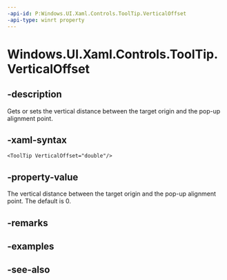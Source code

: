 ```yaml
---
-api-id: P:Windows.UI.Xaml.Controls.ToolTip.VerticalOffset
-api-type: winrt property
---
```


<!-- Property syntax
public double VerticalOffset { get;  set; }
-->

# Windows.UI.Xaml.Controls.ToolTip.VerticalOffset

## -description
Gets or sets the vertical distance between the target origin and the pop-up alignment point.



## -xaml-syntax
```xaml
<ToolTip VerticalOffset="double"/>
```


## -property-value
The vertical distance between the target origin and the pop-up alignment point. The default is 0.

## -remarks

## -examples

## -see-also
